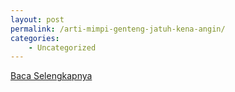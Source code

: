 ```yaml
---
layout: post
permalink: /arti-mimpi-genteng-jatuh-kena-angin/
categories:
    - Uncategorized
---
```


[Baca Selengkapnya](/03)